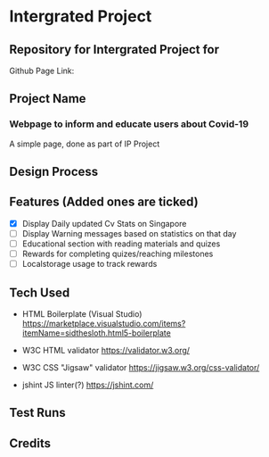 # Intergrated Project
## Repository for Intergrated Project for 
Github Page Link:
## Project Name
### Webpage to inform and educate users about Covid-19
A simple page, done as part of IP Project

## Design Process





## Features (Added ones are ticked)
- [x] Display Daily updated Cv Stats on Singapore
- [ ] Display Warning messages based on statistics on that day
- [ ] Educational section with reading materials and quizes
- [ ] Rewards for completing quizes/reaching milestones
- [ ] Localstorage usage to track rewards
## Tech Used
* HTML Boilerplate (Visual Studio) https://marketplace.visualstudio.com/items?itemName=sidthesloth.html5-boilerplate

* W3C HTML validator https://validator.w3.org/
* W3C CSS "Jigsaw" validator https://jigsaw.w3.org/css-validator/
* jshint JS linter(?) https://jshint.com/
## Test Runs


## Credits
